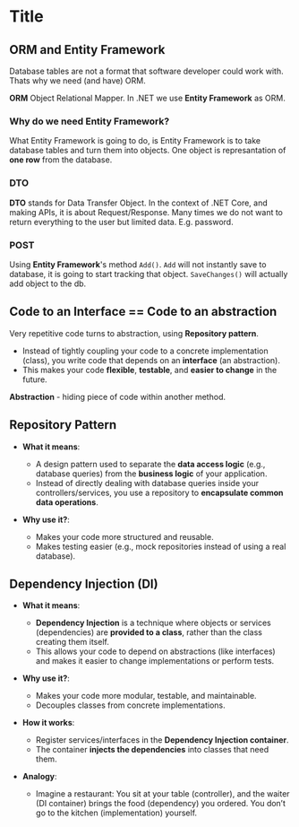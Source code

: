# Title

## ORM and Entity Framework

Database tables are not a format that software developer could work with. Thats why we need (and have) ORM.

**ORM** Object Relational Mapper. In .NET we use **Entity Framework** as ORM.

### Why do we need Entity Framework?

What Entity Framework is going to do, is Entity Framework is to take database tables and turn them into objects. One object is represantation of **one row** from the database.

### DTO

**DTO** stands for Data Transfer Object. In the context of .NET Core, and making APIs, it is about Request/Response. Many times we do not want to return everything to the user but limited data. E.g. password.

### POST

Using **Entity Framework**'s method `Add()`. `Add` will not instantly save to database, it is going to start tracking that object. `SaveChanges()` will actually add object to the db.

## Code to an Interface == Code to an abstraction

Very repetitive code turns to abstraction, using **Repository pattern**.

- Instead of tightly coupling your code to a concrete implementation (class), you write code that depends on an **interface** (an abstraction).
- This makes your code **flexible**, **testable**, and **easier to change** in the future.


**Abstraction** - hiding piece of code within another method.

## Repository Pattern
- **What it means**:
    - A design pattern used to separate the **data access logic** (e.g., database queries) from the **business logic** of your application.
    - Instead of directly dealing with database queries inside your controllers/services, you use a repository to **encapsulate common data operations**.

- **Why use it?**:
    - Makes your code more structured and reusable.
    - Makes testing easier (e.g., mock repositories instead of using a real database).


## Dependency Injection (DI)
- **What it means**:
    - **Dependency Injection** is a technique where objects or services (dependencies) are **provided to a class**, rather than the class creating them itself.
    - This allows your code to depend on abstractions (like interfaces) and makes it easier to change implementations or perform tests.

- **Why use it?**:
    - Makes your code more modular, testable, and maintainable.
    - Decouples classes from concrete implementations.

- **How it works**:
    - Register services/interfaces in the **Dependency Injection container**.
    - The container **injects the dependencies** into classes that need them.

- **Analogy**:
    - Imagine a restaurant: You sit at your table (controller), and the waiter (DI container) brings the food (dependency) you ordered. You don’t go to the kitchen (implementation) yourself.
 